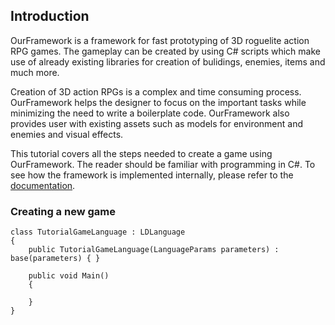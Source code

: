 ## Introduction

OurFramework is a framework for fast prototyping of 3D roguelite action RPG games. The gameplay can be created by using C# scripts which make use of already existing libraries for creation of bulidings, enemies, items and much more. 

Creation of 3D action RPGs is a complex and time consuming process. OurFramework helps the designer to focus on the important tasks while minimizing the need to write a boilerplate code. OurFramework also provides user with existing assets such as models for environment and enemies and visual effects. 

This tutorial covers all the steps needed to create a game using OurFramework.  The reader should be familiar with programming in C#. To see how the framework is implemented internally, please refer to the [documentation][documentation].

[documentation]: ???

### Creating a new game




```
class TutorialGameLanguage : LDLanguage
{
    public TutorialGameLanguage(LanguageParams parameters) : base(parameters) { }
    
    public void Main()
    {

    }
}
```